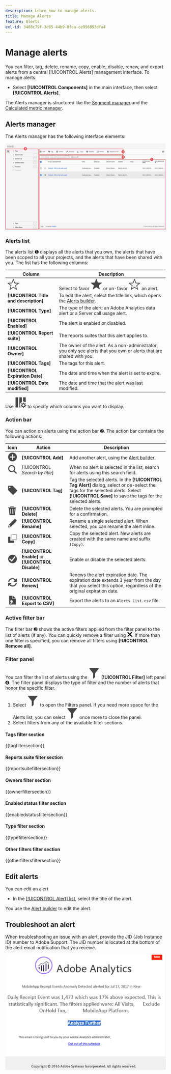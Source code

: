 ```yaml
---
description: Learn how to manage alerts.
title: Manage Alerts
feature: Alerts
exl-id: 3408c79f-3d85-44b9-8fca-ce956853dfa4
---
```


# Manage alerts


You can filter, tag, delete, rename, copy, enable, disable, renew, and export alerts from a central [!UICONTROL Alerts] management interface. To manage alerts:

* Select **[!UICONTROL Components]** in the main interface, then select **[!UICONTROL Alerts]**.

The Alerts manager is structured like the [Segment manager](/help/components/segmentation/segmentation-workflow/seg-manage.md) and the [Calculated metric manager](/help/components/calculated-metrics/workflow/cm-manager.md).


## Alerts manager

The Alerts manager has the following interface elements:

![Filters interface](assets/alerts-manager.png)

### Alerts list

The alerts list ➊ displays all the alerts that you own, the alerts that have been scoped to all your projects, and the alerts that have been shared with you. The list has the following columns:

| Column | Description |
|---|---|
| ![StarOutline](/help/assets/icons/StarOutline.svg)  | Select to favor ![Star](/help/assets/icons/Star.svg) or un-favor ![StarOutline](/help/assets/icons/StarOutline.svg) an alert. |
| **[!UICONTROL Title and description]** | To edit the alert, select the title link, which opens the [Alerts builder](alert-builder.md#alert-builder).|
| **[!UICONTROL Type]** | The type of the alert: an Adobe Analytics data alert or a Server call usage alert. | 
| **[!UICONTROL Enabled]** | The alert is enabled or disabled. | 
| **[!UICONTROL Report suite]** | The reports suites that this alert applies to.  | 
| **[!UICONTROL Owner]** | The owner of the alert. As a non-administrator, you only see alerts that you own or alerts that are shared with you. |
| **[!UICONTROL Tags]** | The tags for this alert. |
| **[!UICONTROL Expiration Date]** | The date and time when the alert is set to expire. | 
| **[!UICONTROL Date modified]** | The date and time that the alert was last modified. |

<!-- 

When "Last used" column is added, add this information as the description: Shows the date when the alert was last used. <p>This information can help you determine whether a component is valuable to users in your organization, where it is used, and if it needs to be deleted or modified.</p><p>Consider the following when viewing this column:</p><ul><li>This information does not include usage from the API, Report Builder, or Data Warehouse.</li><li>For some components, this column might not contain data if the component was last used prior to September 2023.</li></ul>

-->

Use ![ColumnSetting](/help/assets/icons/ColumnSetting.svg) to specify which columns you want to display.

### Action bar

You can action on alerts using the action bar ➋. The action bar contains the following actions:

| Icon | Action | Description |
|:---:|---|---|
| ![AddCircle](/help/assets/icons/AddCircle.svg) |**[!UICONTROL Add]** | Add another alert, using the [Alert builder](alert-builder.md#alert-builder). |
| ![Search](/help/assets/icons/Search.svg) |[!UICONTROL *Search by title*] | When no alert is selected in the list, search for alerts using this search field. |
| ![Label](/help/assets/icons/Label.svg)| **[!UICONTROL Tag]** | Tag the selected alerts. In the **[!UICONTROL Tag Alert]** dialog, select or de-select the tags for the selected alerts. Select **[!UICONTROL Save]** to save the tags for the selected alerts.|
| ![Delete](/help/assets/icons/Delete.svg)| **[!UICONTROL Delete]** | Delete the selected alerts. You are prompted for a confirmation. |
| ![Edit](/help/assets/icons/Edit.svg)| **[!UICONTROL Rename]** | Rename a single selected alert. When selected, you can rename the alert inline. |
| ![Copy](/help/assets/icons/Copy.svg) | **[!UICONTROL Copy]** | Copy the selected alert. New alerts are created with the same name and suffix `(Copy)`. | 
| ![CheckmarkCircle](/help/assets/icons/CheckmarkCircle.svg)| **[!UICONTROL Enable]** or **[!UICONTROL Disable]** | Enable or disable the selected alerts. |
|![Refresh](/help/assets/icons/Refresh.svg)| **[!UICONTROL Renew]** | Renews the alert expiration date. The  expiration date extends 1 year from the day that you select this option, regardless of the original expiration date. |
| ![FileCSV](/help/assets/icons/FileCSV.svg)| **[!UICONTROL Export to CSV]** | Export the alerts to an `Alerts List.csv` file. |


### Active filter bar

The filter bar ➌ shows the active filters applied from the filter panel to the list of alerts (if any). You can quickly remove a filter using ![CrossSize75](/help/assets/icons/CrossSize75.svg). If more than one filter is specified, you can remove all filters using **[!UICONTROL Remove all]**.


### Filter panel

You can filter the list of alerts using the ![Filter](/help/assets/icons/Filter.svg) **[!UICONTROL Filter]** left panel ➍. The filter panel displays the type of filter and the number of alerts that honor the specific filter.


1. Select ![Filter](/help/assets/icons/Filter.svg) to open the Filters panel. If you need more space for the Alerts list, you can select ![Filter](/help/assets/icons/Filter.svg) once more to close the panel.
1. Select filters from any of the available filter sections. 


#### Tags filter section

{{tagfiltersection}}


#### Reports suite filter section

{{reportsuitefiltersection}}


#### Owners filter section

{{ownerfiltersection}}


#### Enabled status filter section

{{enabledstatusfiltersection}}


#### Type filter section

{{typefiltersection}}


#### Other filters filter section

{{otherfiltersfiltersection}}



## Edit alerts

You can edit an alert

* In the [[!UICONTROL Alert] list](#alerts-list), select the title of the alert.

You use the [Alert builder](alert-builder.md#alert-builder) to edit the alert.

## Troubleshoot an alert

When troubleshooting an issue with an alert, provide the JID (Job Instance ID) number to Adobe Support. The JID number is located at the bottom of the alert email notification that you receive.

![Alert email](assets/alerts-email.PNG)


<!--

# Manage alerts

You can manage existing alerts in the Alerts manager. You can perform various management tasks on alerts, such as tagging, renaming, deleting, and more.

The Alerts manager is structured very much like the [Segment Manager](/help/components/segmentation/segmentation-workflow/seg-manage.md) and the [Calculated Metric Manager](/help/components/calculated-metrics/calcmetric-workflow/cm-manager.md).

 ![](assets/alert-manager.png)

## Create alerts

To create alerts from the Alerts manager:

1. Select **[!UICONTROL Components]** > **[!UICONTROL Alerts]** to access the Alerts manager in Adobe Analytics.

   ![](assets/alert-manager.png)

1. Select [!UICONTROL **Add**] (or [!UICONTROL **Create new alert**] if you don't have any existing alerts).

1. Select the alert type that corresponds to the alert that you want to create:

   * [!UICONTROL **Analytics data alert**]: An alert to notify you when abnormal events occur in your data. 

     If you select this option, continue with [Create alerts](/help/components/alerts/alert-builder.md) for more details about creating alerts.

   * [!UICONTROL **Server call usage alert**]: An alert to notify you of the risk or occurrence of an overage in your server call consumption and commitment data. 

     If you select this option, continue with [Server call usage alerts](/help/admin/tools/server-call-usage/scu-alerts.md).

     >[!NOTE]
     >
     >You must be an Analytics administrator or a user with the Server call usage permission in order to have access to server call usage. 

## Manage existing alerts

You can perform various actions on existing alerts, such as tagging, renaming, deleting, and so forth.

To manage existing alerts in the Alerts manager:

1. Select **[!UICONTROL Components]** > **[!UICONTROL Alerts]** to access the Alerts manager in Adobe Analytics.

   ![](assets/alert-manager.png)

1. Select one or more alerts that you want to manage.

   ![](assets/alert-manager-tasks.png)

1. In the action bar, select any of the following options:

   | Action | Function | 
   |---------|----------|
   | [!UICONTROL **Tag**] | Apply a tag to an alert. This helps you to organize alerts for ease of use. | 
   | [!UICONTROL **Delete**] | Deletes the alert. | 
   | [!UICONTROL **Rename**] | Renames the alert. |
   | [!UICONTROL **Approve**] | Mark the alert as Approved. |
   | [!UICONTROL **Copy**] | Creates a copy (duplicate) of the alert. |
   | [!UICONTROL **Disable**] | Disables an alert that is currently enabled. |
   | [!UICONTROL **Enable**] | Enables an alert that is currently disabled. |
   | [!UICONTROL **Renew**] | Renews the alert expiration date. This extends the  expiration date to be 1 year from the day you selected this option, regardless of the original expiration date. |
   | [!UICONTROL **Export to CSV**] | Exports the alert to a .CSV file. |

## Edit an alert

To edit an existing alert:

1. Select **[!UICONTROL Components]** > **[!UICONTROL Alerts]** to access the Alerts manager in Adobe Analytics.

   ![](assets/alert-manager.png)

1. Select the alert name in the [!UICONTROL **Title and description**] column.

1. Edit the alert as desired. 

   Following are some of the things you can do when editing an alert:

   * Add alerts to other report suites
   * Add or modify the description
   * Modify the time granularity
   * Modify the recipients 
   * Modify the expiration date
   * Modify the metrics and filters

1. Select [!UICONTROL **Save**].

## Configure columns 

You can configure the information displayed for each alert in the Alerts manager by configuring the columns that are displayed.

To configure the visible columns in the Alerts manager:

1. In Adobe Analytics, select the **[!UICONTROL Components]** tab, then select **[!UICONTROL Alerts]**. 

1. In the Alert manager, select the **Customize columns** icon ![Customize columns icon](assets/customize-columns-icon.png), then select the columns that you want to be displayed in the Alerts manager.

   The following columns are available:

   | Column title  | Description |
   |---|---|
   | Title and description | These values are provided in the Alert builder. To edit the title and description, select the title link to open the Alert builder.  |
   | Favorites  | Displays star icons next to each alert, allowing you to mark alerts as favorites. |
   | Type | Shows whether the alert is an Analytics data alert or a Server call usage alert. |
   | Enabled | Shows whether the alert is currently enabled or disabled. | 
   | Report suite | Indicates in which report suite the alert was last saved.  |
   | Owner | Indicates who owns the alert. As a non-admin, you can see only alerts you own or those that were shared with you.  |
   | Tags | Shows tags that were applied to the alert, either by you or by people who shared the alert with you.  |
   | Expiration date | Shows the date and time when the alert is set to expire. |
   | Date modified | Indicates the date when the alert was last modified.  |

   {style="table-layout:auto"}
   
   
    When "Last used" column is added, add this information as the description: Shows the date when the alert was last used. <p>This information can help you determine whether a component is valuable to users in your organization, where it is used, and if it needs to be deleted or modified.</p><p>Consider the following when viewing this column:</p><ul><li>This information does not include usage from the API, Report Builder, or Data Warehouse.</li><li>For some components, this column might not contain data if the component was last used prior to September 2023.</li></ul> 
   
-->

